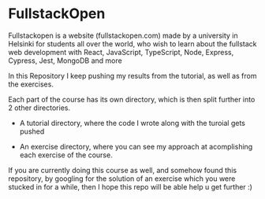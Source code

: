 # FullstackOpen
Fullstackopen is a website (fullstackopen.com) made by a university in Helsinki for students all over the world, who wish to learn about the fullstack web development with React, JavaScript, TypeScript, Node, Express, Cypress, Jest, MongoDB and more

In this Repository I keep pushing my results from the tutorial, as well as from the exercises.

Each part of the course has its own directory, which is then split further into 2 other directories. 

- A tutorial directory, where the code I wrote along with the turoial gets pushed

- An exercise directory, where you can see my approach at acomplishing each exercise of the course. 

If you are currently doing this course as well, and somehow found this repository, by googling for the solution of an exercise which you were stucked in for a while, 
then I hope this repo will be able help u get further :)
